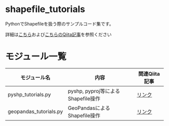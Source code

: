# shapefile_tutorials
PythonでShapefileを扱う際のサンプルコード集です。

詳細は[こちら](https://qiita.com/c60evaporator/items/78b4148bac6afa4844f9)および[こちらのQiita記事](https://qiita.com/c60evaporator/items/ac6a6d66a20520f129e6)を参照ください


# モジュール一覧

|モジュール名|内容|関連Qiita記事|
|---|---|---|
|pyshp_tutorials.py|pyshp, pyproj等によるShapefile操作|[リンク](https://qiita.com/c60evaporator/items/78b4148bac6afa4844f9)|
|geopandas_tutorials.py|GeoPandasによるShapefile操作|[リンク](https://qiita.com/c60evaporator/items/ac6a6d66a20520f129e6)|

